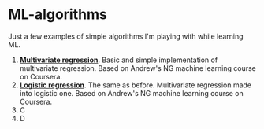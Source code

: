 # ML-algorithms

Just a few examples of simple algorithms I'm playing with while learning ML.

1. [**Multivariate regression**](/Multivariate_regression.py). Basic and simple implementation of multivariate regression. Based on Andrew's NG machine learning course on Coursera.
2. [**Logistic regression**](/Logistic_regression.py). The same as before. Multivariate regression made into logistic one. Based on Andrew's NG machine learning course on Coursera.
3. C
4. D
